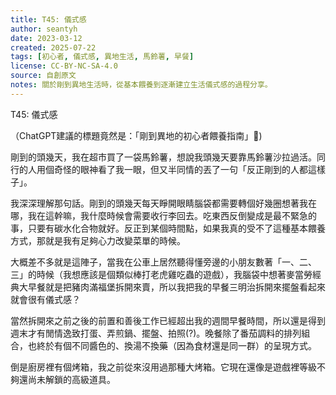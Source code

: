 ```yaml
---
title: T45: 儀式感
author: seantyh
date: 2023-03-12
created: 2025-07-22
tags: [初心者, 儀式感, 異地生活, 馬鈴薯, 早餐]
license: CC-BY-NC-SA-4.0
source: 自創原文
notes: 關於剛到異地生活時，從基本餵養到逐漸建立生活儀式感的過程分享。
---
```

T45: 儀式感

（ChatGPT建議的標題竟然是：「剛到異地的初心者餵養指南」🤣)

剛到的頭幾天，我在超市買了一袋馬鈴薯，想說我頭幾天要靠馬鈴薯沙拉過活。同行的人用個奇怪的眼神看了我一眼，但又半同情的丟了一句「反正剛到的人都這樣子」。

我深深理解那句話。剛到的頭幾天每天睜開眼睛腦袋都需要轉個好幾圈想著我在哪，我在這幹嘛，我什麼時候會需要收行李回去。吃東西反倒變成是最不緊急的事，只要有碳水化合物就好。反正到某個時間點，如果我真的受不了這種基本餵養方式，那就是我有足夠心力改變菜單的時候。

大概差不多就是這陣子，當我在公車上居然聽得懂旁邊的小朋友數著「一、二、三」的時候（我想應該是個類似棒打老虎雞吃蟲的遊戲），我腦袋中想著麥當勞經典大早餐就是把豬肉滿福堡拆開來賣，所以我把我的早餐三明治拆開來擺盤看起來就會很有儀式感？

當然拆開來之前之後的前置和善後工作已經超出我的週間早餐時間，所以還是得到週末才有閒情逸致打蛋、弄煎鍋、擺盤、拍照(?)。晚餐除了番茄調料的排列組合，也終於有個不同醬色的、換湯不換藥（因為食材還是同一群）的呈現方式。

倒是廚房裡有個烤箱，我之前從來沒用過那種大烤箱。它現在還像是遊戲裡等級不夠還尚未解鎖的高級道具。